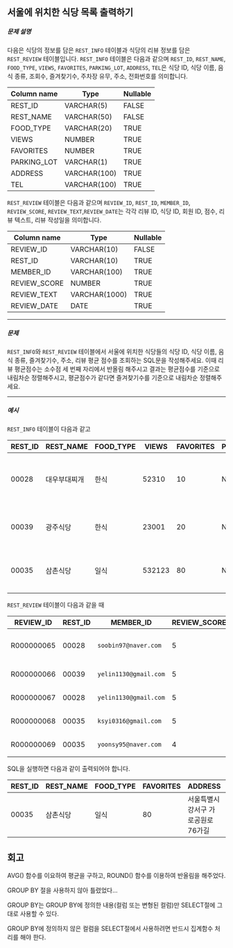 ## 서울에 위치한 식당 목록 출력하기

##### 문제 설명

다음은 식당의 정보를 담은 `REST_INFO` 테이블과 식당의 리뷰 정보를 담은 `REST_REVIEW` 테이블입니다. `REST_INFO` 테이블은 다음과 같으며 `REST_ID`, `REST_NAME`, `FOOD_TYPE`, `VIEWS`, `FAVORITES`, `PARKING_LOT`, `ADDRESS`, `TEL`은 식당 ID, 식당 이름, 음식 종류, 조회수, 즐겨찾기수, 주차장 유무, 주소, 전화번호를 의미합니다.

| Column name | Type         | Nullable |
| ----------- | ------------ | -------- |
| REST_ID     | VARCHAR(5)   | FALSE    |
| REST_NAME   | VARCHAR(50)  | FALSE    |
| FOOD_TYPE   | VARCHAR(20)  | TRUE     |
| VIEWS       | NUMBER       | TRUE     |
| FAVORITES   | NUMBER       | TRUE     |
| PARKING_LOT | VARCHAR(1)   | TRUE     |
| ADDRESS     | VARCHAR(100) | TRUE     |
| TEL         | VARCHAR(100) | TRUE     |

`REST_REVIEW` 테이블은 다음과 같으며 `REVIEW_ID`, `REST_ID`, `MEMBER_ID`, `REVIEW_SCORE`, `REVIEW_TEXT`,`REVIEW_DATE`는 각각 리뷰 ID, 식당 ID, 회원 ID, 점수, 리뷰 텍스트, 리뷰 작성일을 의미합니다.

| Column name  | Type          | Nullable |
| ------------ | ------------- | -------- |
| REVIEW_ID    | VARCHAR(10)   | FALSE    |
| REST_ID      | VARCHAR(10)   | TRUE     |
| MEMBER_ID    | VARCHAR(100)  | TRUE     |
| REVIEW_SCORE | NUMBER        | TRUE     |
| REVIEW_TEXT  | VARCHAR(1000) | TRUE     |
| REVIEW_DATE  | DATE          | TRUE     |

---

##### 문제

`REST_INFO`와 `REST_REVIEW` 테이블에서 서울에 위치한 식당들의 식당 ID, 식당 이름, 음식 종류, 즐겨찾기수, 주소, 리뷰 평균 점수를 조회하는 SQL문을 작성해주세요. 이때 리뷰 평균점수는 소수점 세 번째 자리에서 반올림 해주시고 결과는 평균점수를 기준으로 내림차순 정렬해주시고, 평균점수가 같다면 즐겨찾기수를 기준으로 내림차순 정렬해주세요.

---

##### 예시

`REST_INFO` 테이블이 다음과 같고

| REST_ID | REST_NAME    | FOOD_TYPE | VIEWS  | FAVORITES | PARKING_LOT | ADDRESS                                  | TEL          |
| ------- | ------------ | --------- | ------ | --------- | ----------- | ---------------------------------------- | ------------ |
| 00028   | 대우부대찌개 | 한식      | 52310  | 10        | N           | 경기도 용인시 처인구 남사읍 처인성로 309 | 031-235-1235 |
| 00039   | 광주식당     | 한식      | 23001  | 20        | N           | 경기도 부천시 산업로8번길 60             | 031-235-6423 |
| 00035   | 삼촌식당     | 일식      | 532123 | 80        | N           | 서울특별시 강서구 가로공원로76가길       | 02-135-1266  |

`REST_REVIEW` 테이블이 다음과 같을 때

| REVIEW_ID  | REST_ID | MEMBER_ID             | REVIEW_SCORE | REVIEW_TEXT                          | REVIEW_DATE |
| ---------- | ------- | --------------------- | ------------ | ------------------------------------ | ----------- |
| R000000065 | 00028   | `soobin97@naver.com`  | 5            | 부찌 국물에서 샤브샤브 맛이나고 깔끔 | 2022-04-12  |
| R000000066 | 00039   | `yelin1130@gmail.com` | 5            | 김치찌개 최곱니다.                   | 2022-02-12  |
| R000000067 | 00028   | `yelin1130@gmail.com` | 5            | 햄이 많아서 좋아요                   | 2022-02-22  |
| R000000068 | 00035   | `ksyi0316@gmail.com`  | 5            | 숙성회가 끝내줍니다.                 | 2022-02-15  |
| R000000069 | 00035   | `yoonsy95@naver.com`  | 4            | 비린내가 전혀없어요.                 | 2022-04-16  |

SQL을 실행하면 다음과 같이 출력되어야 합니다.

| REST_ID | REST_NAME | FOOD_TYPE | FAVORITES | ADDRESS                            | SCORE |
| ------- | --------- | --------- | --------- | ---------------------------------- | ----- |
| 00035   | 삼촌식당  | 일식      | 80        | 서울특별시 강서구 가로공원로76가길 | 4.50  |

## 회고

AVG() 함수를 이요하여 평균을 구하고, ROUND() 함수를 이용하여 반올림을 해주었다.

GROUP BY 절을 사용하지 않아 틀렸었다...

GROUP BY는 GROUP BY에 정의한 내용(컬럼 또는 변형된 컬럼)만 SELECT절에 그대로 사용할 수 있다.

GROUP BY에 정의하지 않은 컬럼을 SELECT절에서 사용하려면 반드시 집계함수 처리를 해야 한다.
